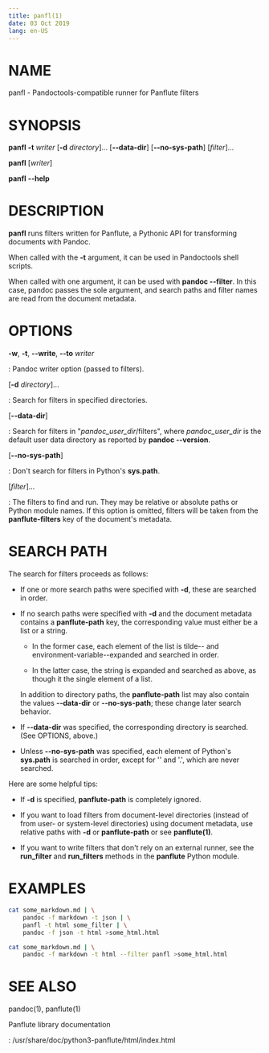 ```yaml
---
title: panfl(1)
date: 03 Oct 2019
lang: en-US
---
```


# NAME

panfl - Pandoctools-compatible runner for Panflute filters

# SYNOPSIS

**panfl** **-t** *writer*  [**-d** *directory*]... [**\-\-data-dir**] [**\-\-no-sys-path**] [*filter*]...

**panfl** [*writer*]

**panfl** **\-\-help**

# DESCRIPTION

**panfl** runs filters written for Panflute, a Pythonic API for transforming documents with Pandoc.

When called with the **-t** argument, it can be used in Pandoctools shell scripts.

When called with one argument, it can be used with **pandoc \-\-filter**.
In this case, pandoc passes the sole argument, and search paths and filter names are read from the document metadata.

# OPTIONS

**-w**, **-t**, **-\-write**, **-\-to** *writer*

: Pandoc writer option (passed to filters).

[**-d** *directory*]...

: Search for filters in specified directories.

[**\-\-data-dir**]

: Search for filters in "*pandoc_user_dir*/filters",
where *pandoc_user_dir* is the default user data directory as reported by **pandoc \-\-version**.

 [**\-\-no-sys-path**]

: Don't search for filters in Python's **sys.path**.

[*filter*]...

: The filters to find and run.
They may be relative or absolute paths or Python module names.
If this option is omitted, filters will be taken from the **panflute-filters** key of the document's metadata.

# SEARCH PATH

The search for filters proceeds as follows:

- If one or more search paths were specified with **-d**, these are searched in order.

- If no search paths were specified with **-d** and the document metadata contains a **panflute-path** key, the corresponding value must either be a list or a string.

    * In the former case, each element of the list is tilde-- and environment-variable--expanded and searched in order.

    * In the latter case, the string is expanded and searched as above, as though it the single element of a list.

  In addition to directory paths, the **panflute-path** list may also contain the values **\-\-data-dir** or **\-\-no-sys-path**; these change later search behavior.

- If **\-\-data-dir** was specified, the corresponding directory is searched.  (See OPTIONS, above.)

- Unless **\-\-no-sys-path** was specified, each element of Python's **sys.path** is searched in order, except for '' and '.', which are never searched.

Here are some helpful tips:

- If **-d** is specified, **panflute-path** is completely ignored.

- If you want to load filters from document-level directories (instead of from user- or system-level directories) using document metadata, use relative paths with **-d** or **panflute-path** or see **panflute(1)**.

- If you want to write filters that don't rely on an external runner, see the **run_filter** and **run_filters** methods in the **panflute** Python module.

# EXAMPLES

```bash
cat some_markdown.md | \
    pandoc -f markdown -t json | \
    panfl -t html some_filter | \
    pandoc -f json -t html >some_html.html
```

```bash
cat some_markdown.md | \
    pandoc -f markdown -t html --filter panfl >some_html.html
```

# SEE ALSO

pandoc(1), panflute(1)

Panflute library documentation

: /usr/share/doc/python3-panflute/html/index.html

